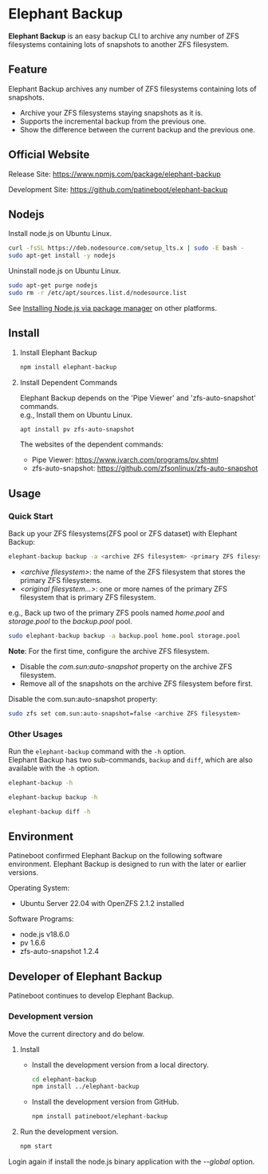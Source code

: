 # Elephant Backup

**Elephant Backup** is an easy backup CLI to archive any number of ZFS filesystems containing lots of snapshots to another ZFS filesystem.

## Feature

Elephant Backup archives any number of ZFS filesystems containing lots of snapshots.

- Archive your ZFS filesystems staying snapshots as it is.
- Supports the incremental backup from the previous one.
- Show the difference between the current backup and the previous one.

## Official Website

Release Site: <https://www.npmjs.com/package/elephant-backup>

Development Site: <https://github.com/patineboot/elephant-backup>

## Nodejs

Install node.js on Ubuntu Linux.

```bash
curl -fsSL https://deb.nodesource.com/setup_lts.x | sudo -E bash -
sudo apt-get install -y nodejs
```

Uninstall node.js on Ubuntu Linux.

```bash
sudo apt-get purge nodejs
sudo rm -r /etc/apt/sources.list.d/nodesource.list
```

See [Installing Node.js via package manager](https://nodejs.org/en/download/package-manager/#debian-and-ubuntu-based-linux-distributions) on other platforms.

## Install

1. Install Elephant Backup

   ```bash
   npm install elephant-backup
   ```

1. Install Dependent Commands

   Elephant Backup depends on the 'Pipe Viewer' and 'zfs-auto-snapshot' commands.  
   e.g., Install them on Ubuntu Linux.

   ```bash
   apt install pv zfs-auto-snapshot
   ```

   The websites of the dependent commands:
   - Pipe Viewer: <https://www.ivarch.com/programs/pv.shtml>
   - zfs-auto-snapshot: <https://github.com/zfsonlinux/zfs-auto-snapshot>

## Usage

### Quick Start

Back up your ZFS filesystems(ZFS pool or ZFS dataset) with Elephant Backup:

```bash
elephant-backup backup -a <archive ZFS filesystem> <primary ZFS filesystem...>
```

- _\<archive filesystem\>_: the name of the ZFS filesystem that stores the primary ZFS filesystems.
- _\<original filesystem...>_: one or more names of the primary ZFS filesystem that is primary ZFS filesystem.

e.g., Back up two of the primary ZFS pools named _home.pool_ and _storage.pool_ to the _backup.pool_ pool.

```bash
sudo elephant-backup backup -a backup.pool home.pool storage.pool
```

**Note**: For the first time, configure the archive ZFS filesystem.

- Disable the _com.sun:auto-snapshot_ property on the archive ZFS filesystem.
- Remove all of the snapshots on the archive ZFS filesystem before first.

Disable the com.sun:auto-snapshot property:

```bash
sudo zfs set com.sun:auto-snapshot=false <archive ZFS filesystem>
```

### Other Usages

Run the `elephant-backup` command with the `-h` option.  
Elephant Backup has two sub-commands, `backup` and `diff`, which are also available with the `-h` option.

```bash
elephant-backup -h

elephant-backup backup -h

elephant-backup diff -h
```

## Environment

Patineboot confirmed Elephant Backup on the following software environment.
Elephant Backup is designed to run with the later or earlier versions.

Operating System:

- Ubuntu Server 22.04 with OpenZFS 2.1.2 installed

Software Programs:

- node.js v18.6.0
- pv 1.6.6
- zfs-auto-snapshot 1.2.4

## Developer of Elephant Backup

Patineboot continues to develop Elephant Backup.

### Development version

Move the current directory and do below.

1. Install

   - Install the development version from a local directory.

      ```bash
      cd elephant-backup
      npm install ../elephant-backup
      ```

   - Install the development version from GitHub.

      ```bash
      npm install patineboot/elephant-backup
      ```

1. Run the development version.

   ```bash
   npm start
   ```

Login again if install the node.js binary application with the _--global_ option.
